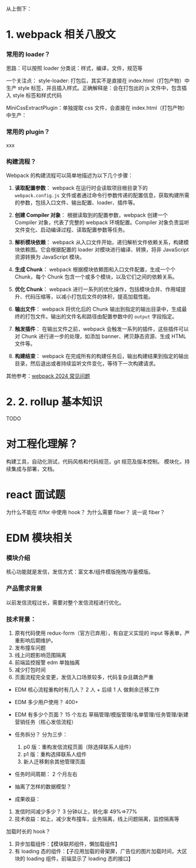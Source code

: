 从上倒下：

# 1. webpack 相关八股文

### 常用的 loader？

思路：可以按照 loader 分类说：样式，编译，文件，规范等

一个关注点：
style-loader: 打包后，其实不是直接在 index.html（打包产物）中生产 style 标签，并且插入样式。正确解释是：会在打包出的 js 文件中，包含插入 style 标签和样式代码

MiniCssExtractPlugin：单独提取 css 文件，会直接在 index.html（打包产物）中生产：<link href="/styles/main.css" rel="stylesheet">

### 常用的 plugin？

xxx

### 构建流程？

Webpack 的构建流程可以简单地描述为以下几个步骤：

1. **读取配置参数**：
   webpack 在运行时会读取项目根目录下的 `webpack.config.js` 文件或者通过命令行参数传递的配置信息，获取构建所需的参数，包括入口文件、输出配置、loader、插件等。

2. **创建 Compiler 对象**：
   根据读取到的配置参数，webpack 创建一个 Compiler 对象，代表了完整的 webpack 环境配置。Compiler 对象负责监听文件变化、启动编译过程、读取配置参数等任务。

3. **解析模块依赖**：
   webpack 从入口文件开始，递归解析文件依赖关系，构建模块依赖图。它会根据配置的 loader 对模块进行编译、转换，将非 JavaScript 资源转换为 JavaScript 模块。

4. **生成 Chunk**：
   webpack 根据模块依赖图和入口文件配置，生成一个个 Chunk，每个 Chunk 包含一个或多个模块，以及它们之间的依赖关系。

5. **优化 Chunk**：
   webpack 进行一系列的优化操作，包括模块合并、作用域提升、代码压缩等，以减小打包后文件的体积，提高加载性能。

6. **输出文件**：
   webpack 将优化后的 Chunk 输出到指定的输出目录中，生成最终的打包文件。输出的文件名和路径由配置参数中的 `output` 字段指定。

7. **触发插件**：
   在输出文件之前，webpack 会触发一系列的插件，这些插件可以对 Chunk 进行进一步的处理，如添加 banner、拷贝静态资源、生成 HTML 文件等。

8. **构建结束**：
   webpack 在完成所有的构建任务后，输出构建结果到指定的输出目录，然后退出或者持续监听文件变化，等待下一次构建请求。

其他参考：[webpack 2024 常见问题](https://juejin.cn/post/7335277377621295155)

# 2. 2. rollup 基本知识

TODO

# 对工程化理解？

构建工具，自动化测试，代码风格和代码规范，git 规范及版本控制。
模块化，持续集成与部署，文档。

# react 面试题

为什么不能在 if/for 中使用 hook？
为什么需要 fiber？
说一说 fiber？

# EDM 模块相关

### 模块介绍

核心功能就是发信，发信方式：富文本/组件模版拖拽/存量模版。

### 产品需求背景

以前发信流程过长，需要对整个发信流程进行优化。

### 技术背景：

1. 原有代码使用 redux-form（官方已弃用），有自定义实现的 input 等表单，严重影响后期维护。
2. 发布撞车问题
3. 线上问题影响范围隔离
4. 前端监控报警 edm 单独抽离
5. 减少打包时间
6. 页面流程完全变更，发信入口场景较多，代码复杂且耦合严重

- EDM 核心流程重构时有几人？ 2 人 + 后续 1 人 做剩余迁移工作
- EDM 多少用户使用？ 400+
- EDM 有多少个页面？ 15 个左右 草稿管理/模版管理/名单管理/任务管理/新建营销任务（核心发信流程）
- 任务拆分？
  分为三步：
  1. p0 版：重构发信流程页面（除选择联系人组件）
  2. p1 版：重构选择联系人组件
  3. 新人迁移剩余其他管理页面
- 任务时间周期： 2 个月左右

- 抽离了怎样的数据模型？ 


- 成果收益：

1. 发信时间减少多少？ 3 分钟以上，转化率 49%=>77%
2. 技术收益：如上，减少发布撞车，业务隔离，线上问题隔离，监控隔离等

加载时长的 hook？

1. 异步加载组件：【模块联邦组件，懒加载组件】
2. 有 loading 态的组件：【子应用加载的骨架屏，广告位的图片加载时间，大区块的 loading 组件，前端显示了 loading 态的接口】
